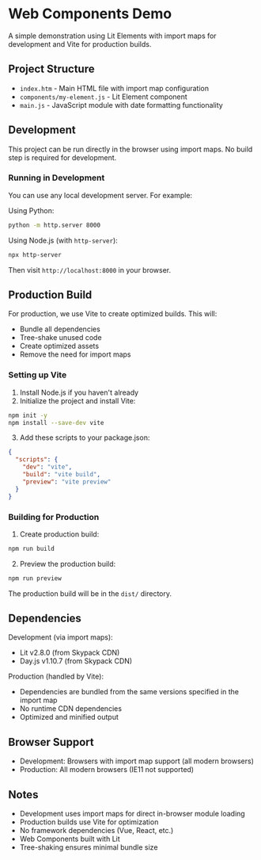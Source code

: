 # Web Components Demo

A simple demonstration using Lit Elements with import maps for development and Vite for production builds.

## Project Structure

- `index.htm` - Main HTML file with import map configuration
- `components/my-element.js` - Lit Element component
- `main.js` - JavaScript module with date formatting functionality

## Development

This project can be run directly in the browser using import maps. No build step is required for development.

### Running in Development

You can use any local development server. For example:

Using Python:
```bash
python -m http.server 8000
```

Using Node.js (with `http-server`):
```bash
npx http-server
```

Then visit `http://localhost:8000` in your browser.

## Production Build

For production, we use Vite to create optimized builds. This will:
- Bundle all dependencies
- Tree-shake unused code
- Create optimized assets
- Remove the need for import maps

### Setting up Vite

1. Install Node.js if you haven't already
2. Initialize the project and install Vite:
```bash
npm init -y
npm install --save-dev vite
```

3. Add these scripts to your package.json:
```json
{
  "scripts": {
    "dev": "vite",
    "build": "vite build",
    "preview": "vite preview"
  }
}
```

### Building for Production

1. Create production build:
```bash
npm run build
```

2. Preview the production build:
```bash
npm run preview
```

The production build will be in the `dist/` directory.

## Dependencies

Development (via import maps):
- Lit v2.8.0 (from Skypack CDN)
- Day.js v1.10.7 (from Skypack CDN)

Production (handled by Vite):
- Dependencies are bundled from the same versions specified in the import map
- No runtime CDN dependencies
- Optimized and minified output

## Browser Support

- Development: Browsers with import map support (all modern browsers)
- Production: All modern browsers (IE11 not supported)

## Notes

- Development uses import maps for direct in-browser module loading
- Production builds use Vite for optimization
- No framework dependencies (Vue, React, etc.)
- Web Components built with Lit
- Tree-shaking ensures minimal bundle size 